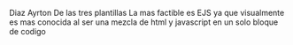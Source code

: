 Diaz Ayrton 
De las tres plantillas
La mas factible es EJS ya que visualmente es mas conocida al ser una mezcla de html y javascript en un solo bloque de codigo